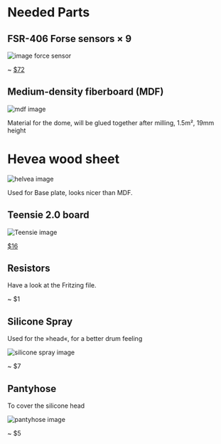 # Needed Parts

## FSR-406 Forse sensors × 9

![image force sensor](https://www.adafruit.com/images/medium/1075_MED.jpg)

~ [$72](https://www.adafruit.com/products/1075)

## Medium-density fiberboard (MDF)

![mdf image](http://multicamcanada.files.wordpress.com/2011/10/mdfsheets.jpg)

Material for the dome, will be glued together after milling, 1.5m², 19mm height

# Hevea wood sheet

![helvea image](http://www.holzwurm-page.de/files/images/Hevea.jpg)

Used for Base plate, looks nicer than MDF.

## Teensie 2.0 board

![Teensie image](http://www.pjrc.com/store/teensy_2.jpg)

[$16](http://www.pjrc.com/store/teensy.html)

## Resistors

Have a look at the Fritzing file.

~ $1

## Silicone Spray

Used for the »head«, for a better drum feeling

![silicone spray image](http://www.everfast-species.com/en/trans/catalogue/phototheque/grandes/4635-waterproof-silicon-all-joints-silicone-max.jpg)

~ $7

## Pantyhose

To cover the silicone head

![pantyhose image](http://mea2.img7e.de/images/219/95/burlington-soho-strumpfhose-dunkelbraun-800x1157-1.jpg)

~ $5
